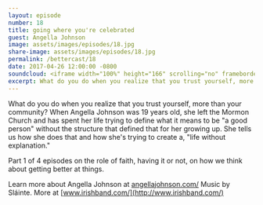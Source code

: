 ```yaml
---
layout: episode
number: 18
title: going where you're celebrated
guest: Angella Johnson
image: assets/images/episodes/18.jpg
share-image: assets/images/episodes/18.jpg
permalink: /bettercast/18
date: 2017-04-26 12:00:00 -0800
soundcloud: <iframe width="100%" height="166" scrolling="no" frameborder="no" src="https://w.soundcloud.com/player/?url=https%3A//api.soundcloud.com/tracks/319587505&amp;color=ff5500&amp;auto_play=false&amp;hide_related=false&amp;show_comments=true&amp;show_user=true&amp;show_reposts=false"></iframe>
excerpt: What do you do when you realize that you trust yourself, more than your community? When Angella Johnson was 19 years old, she left the Mormon Church and has spent her life trying to define what it means to be "a good person" without the structure that defined that for her growing up.
---
```


What do you do when you realize that you trust yourself, more than your community? When Angella Johnson was 19 years old, she left the Mormon Church and has spent her life trying to define what it means to be "a good person" without the structure that defined that for her growing up. She tells us how she does that and how she's trying to create a, "life without explanation."

Part 1 of 4 episodes on the role of faith, having it or not, on how we think about getting better at things.

Learn more about Angella Johnson at [angellajohnson.com/](http://angellajohnson.com/)
Music by Sláinte. More at [www.irishband.com/](http://www.irishband.com/)
